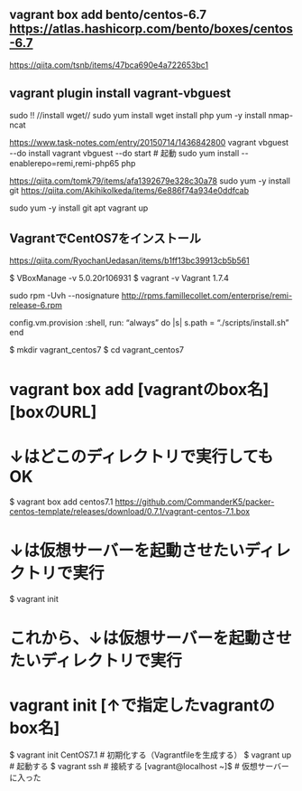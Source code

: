 
## vagrant box add bento/centos-6.7 https://atlas.hashicorp.com/bento/boxes/centos-6.7
https://qiita.com/tsnb/items/47bca690e4a722653bc1
## vagrant plugin install vagrant-vbguest
sudo !!
//install  wget// 
sudo yum install wget
install php
yum -y install nmap-ncat

https://www.task-notes.com/entry/20150714/1436842800
 vagrant vbguest --do install
 vagrant vbguest --do start   # 起動
 sudo yum install --enablerepo=remi,remi-php65 php
 
 https://qiita.com/tomk79/items/afa1392679e328c30a78
sudo yum -y install git
https://qiita.com/AkihikoIkeda/items/6e886f74a934e0ddfcab

sudo yum -y install git apt
vagrant up

## VagrantでCentOS7をインストール
https://qiita.com/RyochanUedasan/items/b1ff13bc39913cb5b561

$ VBoxManage -v
5.0.20r106931
$ vagrant -v
Vagrant 1.7.4

sudo rpm -Uvh --nosignature http://rpms.famillecollet.com/enterprise/remi-release-6.rpm

config.vm.provision :shell, run: “always”  do |s|
    s.path = “./scripts/install.sh”
  end

$ mkdir vagrant_centos7
$ cd vagrant_centos7

# vagrant box add [vagrantのbox名] [boxのURL]
# ↓はどこのディレクトリで実行してもOK
$ vagrant box add centos7.1 https://github.com/CommanderK5/packer-centos-template/releases/download/0.7.1/vagrant-centos-7.1.box
# ↓は仮想サーバーを起動させたいディレクトリで実行
$ vagrant init

# これから、↓は仮想サーバーを起動させたいディレクトリで実行
# vagrant init [↑で指定したvagrantのbox名]
$ vagrant init CentOS7.1 # 初期化する（Vagrantfileを生成する）
$ vagrant up # 起動する
$ vagrant ssh # 接続する
[vagrant@localhost ~]$ # 仮想サーバーに入った
